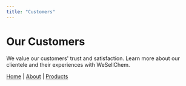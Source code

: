 ```yaml
---
title: "Customers"
---
```


# Our Customers

We value our customers' trust and satisfaction. Learn more about our clientele and their experiences with WeSellChem.

[Home](/) | [About](/about/) | [Products](/products/)
